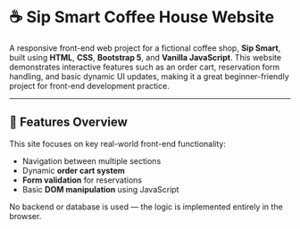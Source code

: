 # ☕ Sip Smart Coffee House Website

A responsive front-end web project for a fictional coffee shop, **Sip Smart**, built using **HTML**, **CSS**, **Bootstrap 5**, and **Vanilla JavaScript**. This website demonstrates interactive features such as an order cart, reservation form handling, and basic dynamic UI updates, making it a great beginner-friendly project for front-end development practice.

---

## 📌 Features Overview

This site focuses on key real-world front-end functionality:
- Navigation between multiple sections
- Dynamic **order cart system**
- **Form validation** for reservations
- Basic **DOM manipulation** using JavaScript

No backend or database is used — the logic is implemented entirely in the browser.
